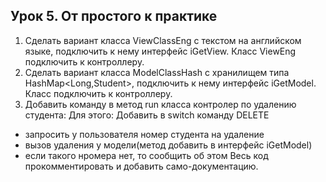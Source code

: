 ## Урок 5. От простого к практике
1) Сделать вариант класса ViewClassEng с текстом на английском языке, подключить к нему интерфейс iGetView. Класс ViewEng подключить к контроллеру.
2) Сделать вариант класса ModelClassHash с хранилищем типа HashMap<Long,Student>, подключить к нему интерфейс iGetModel. Класс подключить к контроллеру.
3) Добавить команду в метод run класса контролер по удалению студента:
Для этого: Добавить в switch команду DELETE
- запросить у пользователя номер студента на удаление
- вызов удаления у модели(метод добавить в интерфейс iGetModel)
- если такого нромера нет, то сообщить об этом
Весь код прокомментировать и добавить само-документацию.